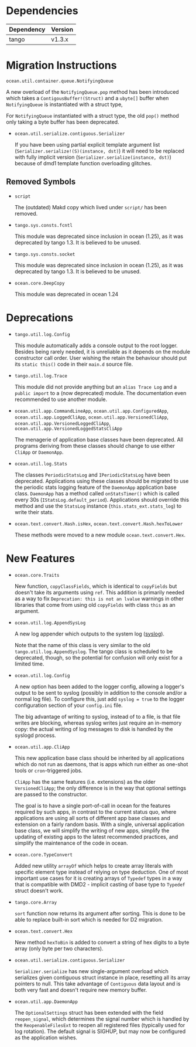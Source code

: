 Dependencies
============

Dependency | Version
-----------|---------
tango      | v1.3.x

Migration Instructions
======================

`ocean.util.container.queue.NotifyingQueue`

  A new overload of the `NotifyingQueue.pop` method has been introduced which
  takes a `ContigousBuffer!(Struct)` and a `ubyte[]` buffer when
  `NotifyingQueue` is instantiated with a struct type,

  For `NotifyingQueue` instantiated with a struct type, the old `pop()`
  method only taking a byte buffer has been deprecated.

* `ocean.util.serialize.contiguous.Serializer`

  If you have been using partial explicit template argument list
  (``Serializer.serialize!(S)(instance, dst)``) it will need to be replaced
  with fully implicit version (``Serializer.serialize(instance, dst)``) because
  of dmd1 template function overloading glitches.

Removed Symbols
---------------

* `script`

  The (outdated) Makd copy which lived under `script/` has been removed.


* `tango.sys.consts.fcntl`

  This module was deprecated since inclusion in ocean (1.25), as it was deprecated
  by tango 1.3. It is believed to be unused.

* `tango.sys.consts.socket`

  This module was deprecated since inclusion in ocean (1.25), as it was deprecated
  by tango 1.3. It is believed to be unused.

* `ocean.core.DeepCopy`

  This module was deprecated in ocean 1.24


Deprecations
============

* `tango.util.log.Config`

  This module automatically adds a console output to the root logger.
  Besides being rarely needed, it is unreliable as it depends on the module constructor
  call order.  User wishing the retain the behaviour should put its `static this()` code
  in their `main.d` source file.

* `tango.util.log.Trace`

  This module did not provide anything but an `alias Trace Log` and a `public import`
  to a (now deprecated) module.  The documentation even recommended to use another
  module.

* `ocean.util.app.CommandLineApp`,
  `ocean.util.app.ConfiguredApp`,
  `ocean.util.app.LoggedCliApp`,
  `ocean.util.app.VersionedCliApp`,
  `ocean.util.app.VersionedLoggedCliApp`,
  `ocean.util.app.VersionedLoggedStatsCliApp`

  The menagerie of application base classes have been deprecated. All programs
  deriving from these classes should change to use either `CliApp` or
  `DaemonApp`.

* `ocean.util.log.Stats`

  The classes `PeriodicStatsLog` and `IPeriodicStatsLog` have been deprecated.
  Applications using these classes should be migrated to use the periodic stats
  logging feature of the `DaemonApp` application base class. `DaemonApp` has a
  method called `onStatsTimer()` which is called every 30s
  (`IStatsLog.default_period`). Applications should override this method and use
  the `StatsLog` instance (`this.stats_ext.stats_log`) to write their stats.

* `ocean.text.convert.Hash.isHex`, `ocean.text.convert.Hash.hexToLower`

  These methods were moved to a new module `ocean.text.convert.Hex`.

New Features
============

* `ocean.core.Traits`

  New function, `copyClassFields`, which is identical to `copyFields` but
  doesn't take its arguments using `ref`. This addition is primarily needed
  as a way to fix `Deprecation: this is not an lvalue` warnings in other
  libraries that come from using old `copyFields` with class `this` as an
  argument.

* `ocean.util.log.AppendSysLog`

  A new log appender which outputs to the system log
  ([syslog](http://linux.die.net/man/3/syslog)).

  Note that the name of this class is very similar to the old
  `tango.util.log.AppendSyslog`. The tango class is scheduled to be deprecated,
  though, so the potential for confusion will only exist for a limited time.

* `ocean.util.log.Config`

  A new option has been added to the logger config, allowing a logger's output
  to be sent to syslog (possibly in addition to the console and/or a normal log
  file). To configure this, just add `syslog = true` to the logger configuration
  section of your `config.ini` file.

  The big advantage of writing to syslog, instead of to a file, is that file
  writes are blocking, whereas syslog writes just require an in-memory copy: the
  actual writing of log messages to disk is handled by the syslogd process.

* `ocean.util.app.CliApp`

  This new application base class should be inherited by all applications which
  do not run as daemons, that is apps which run either as one-shot tools or
  `cron`-triggered jobs.

  `CliApp` has the same features (i.e. extensions) as the older
  `VersionedCliApp`; the only difference is in the way that optional settings
  are passed to the constructor.

  The goal is to have a single port-of-call in ocean for the features required
  by such apps, in contrast to the current status quo, where applications are
  using all sorts of different app base classes and extension on a fairly random
  basis. With a single, universal application base class, we will simplify the
  writing of new apps, simplify the updating of existing apps to the latest
  recommended practices, and simplify the maintenance of the code in ocean.

* `ocean.core.TypeConvert`

  Added new utility `arrayOf` which helps to create array literals with
  specific element type instead of relying on type deduction. One of most
  important use cases for it is creating arrays of `Typedef` types in a way that
  is compatible with DMD2 - implicit casting of base type to `Typedef` struct
  doesn't work.

* `tango.core.Array`

  `sort` function now returns its argument after sorting. This is done to be
  able to replace built-in sort which is needed for D2 migration.

* `ocean.text.convert.Hex`

  New method `hexToBin` is added to convert a string of hex digits to a byte array
  (only byte per two characters).

* `ocean.util.serialize.contiguous.Serializer`

  `Serializer.serialize` has new single-argument overload which serializes
  given contiguous struct instance in place, resetting all its array
  pointers to null. This take advantage of `Contiguous` data layout and is
  both very fast and doesn't require new memory buffer.

* `ocean.util.app.DaemonApp`

  The `OptionalSettings` struct has been extended with the field
  `reopen_signal`, which determines the signal number which is handled by the
  `ReopenableFilesExt` to reopen all registered files (typically used for log
  rotation). The default signal is SIGHUP, but may now be configured as the
  application wishes.
